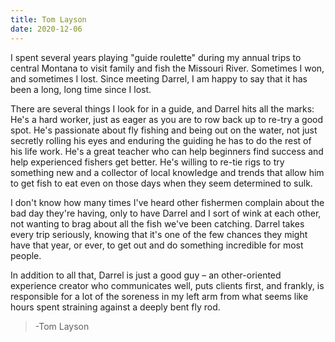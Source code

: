 ```yaml
---
title: Tom Layson
date: 2020-12-06
---
```


I spent several years playing "guide roulette" during my annual trips to central Montana to visit family and fish the Missouri River. Sometimes I won, and sometimes I lost. Since meeting Darrel, I am happy to say that it has been a long, long time since I lost.

There are several things I look for in a guide, and Darrel hits all the marks: He's a hard worker, just as eager as you are to row back up to re-try a good spot. He's passionate about fly fishing and being out on the water, not just secretly rolling his eyes and enduring the guiding he has to do the rest of his life work. He's a great teacher who can help beginners find success and help experienced fishers get better. He's willing to re-tie rigs to try something new and a collector of local knowledge and trends that allow him to get fish to eat even on those days when they seem determined to sulk.

I don't know how many times I've heard other fishermen complain about the bad day they're having, only to have Darrel and I sort of wink at each other, not wanting to brag about all the fish we've been catching. Darrel takes every trip seriously, knowing that it's one of the few chances they might have that year, or ever, to get out and do something incredible for most people.

In addition to all that, Darrel is just a good guy – an other-oriented experience creator who communicates well, puts clients first, and frankly, is responsible for a lot of the soreness in my left arm from what seems like hours spent straining against a deeply bent fly rod.

> \-Tom Layson
